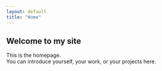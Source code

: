 ```yaml
---
layout: default
title: "Home"
---
```


## Welcome to my site

This is the homepage.  
You can introduce yourself, your work, or your projects here.
